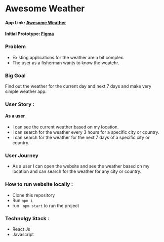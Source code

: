 # **Awesome Weather** 
  #### App Link: [Awesome Weather](https://awesome-weather.herokuapp.com/)
  #### Initial Prototype: [Figma](https://www.figma.com/file/OJW3R2QToGjeyeYHfX9jGiqj/Weather-App?node-id=0%3A1)
  
### **Problem**
  * Existing applications for the weather are a bit complex.
  * The user as a fisherman wants to know the weatehr.
  
### **Big Goal**
  Find out the weather for the current day and next 7 days and make very simple weather app.

### **User Story** : 
 #### As a user
  * I can see the current weather based on my location.
  * I can search for the weather every 3 hours for a specific city or country.
  * I can search for the weather for the next 7 days of a specific city or country.

### User Journey
  * As a user I can open the website and see the weather based on my location and can search for the weather for any city or country.

### **How to run website locally** : 
 * Clone this repository
* Run ``` npm i ```
* run ``` npm start``` to run the project

### **Technolgy Stack** : 

  * React Js
  * Javascript


 
